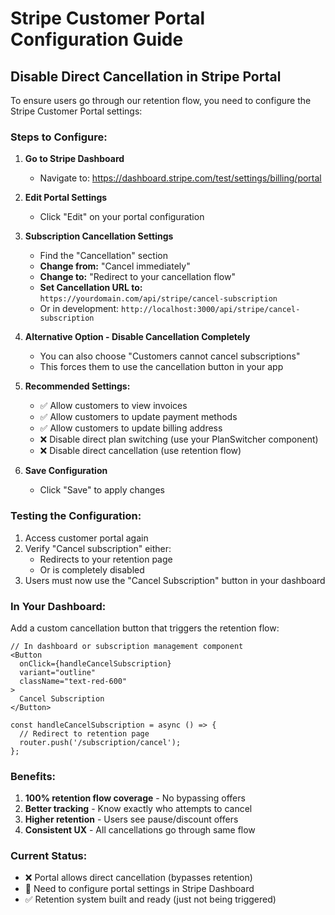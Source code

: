 # Stripe Customer Portal Configuration Guide

## Disable Direct Cancellation in Stripe Portal

To ensure users go through our retention flow, you need to configure the Stripe Customer Portal settings:

### Steps to Configure:

1. **Go to Stripe Dashboard**
   - Navigate to: https://dashboard.stripe.com/test/settings/billing/portal

2. **Edit Portal Settings**
   - Click "Edit" on your portal configuration

3. **Subscription Cancellation Settings**
   - Find the "Cancellation" section
   - **Change from:** "Cancel immediately"
   - **Change to:** "Redirect to your cancellation flow"
   - **Set Cancellation URL to:** `https://yourdomain.com/api/stripe/cancel-subscription`
   - Or in development: `http://localhost:3000/api/stripe/cancel-subscription`

4. **Alternative Option - Disable Cancellation Completely**
   - You can also choose "Customers cannot cancel subscriptions"
   - This forces them to use the cancellation button in your app

5. **Recommended Settings:**
   - ✅ Allow customers to view invoices
   - ✅ Allow customers to update payment methods
   - ✅ Allow customers to update billing address
   - ❌ Disable direct plan switching (use your PlanSwitcher component)
   - ❌ Disable direct cancellation (use retention flow)

6. **Save Configuration**
   - Click "Save" to apply changes

### Testing the Configuration:

1. Access customer portal again
2. Verify "Cancel subscription" either:
   - Redirects to your retention page
   - Or is completely disabled
3. Users must now use the "Cancel Subscription" button in your dashboard

### In Your Dashboard:

Add a custom cancellation button that triggers the retention flow:

```tsx
// In dashboard or subscription management component
<Button
  onClick={handleCancelSubscription}
  variant="outline"
  className="text-red-600"
>
  Cancel Subscription
</Button>

const handleCancelSubscription = async () => {
  // Redirect to retention page
  router.push('/subscription/cancel');
};
```

### Benefits:

1. **100% retention flow coverage** - No bypassing offers
2. **Better tracking** - Know exactly who attempts to cancel
3. **Higher retention** - Users see pause/discount offers
4. **Consistent UX** - All cancellations go through same flow

### Current Status:

- ❌ Portal allows direct cancellation (bypasses retention)
- 🔧 Need to configure portal settings in Stripe Dashboard
- ✅ Retention system built and ready (just not being triggered)